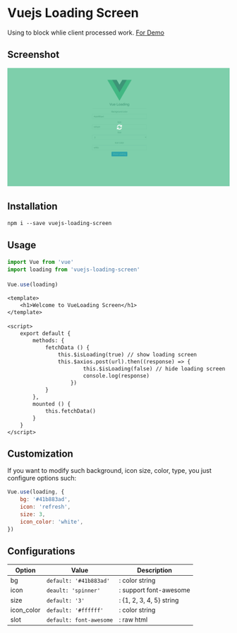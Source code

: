 # Vuejs Loading Screen
Using to block whlie client processed work. [For Demo](https://helmab.github.io/vue-loading/)

## Screenshot
![Screenshot](./src/assets/screenshot.png)

## Installation
```
npm i --save vuejs-loading-screen
```

## Usage
```js
import Vue from 'vue'
import loading from 'vuejs-loading-screen'

Vue.use(loading)
```

```vue
<template>
    <h1>Welcome to VueLoading Screen</h1>
</template>

<script>
    export default {
        methods: {
            fetchData () {
                this.$isLoading(true) // show loading screen
                this.$axios.post(url).then((response) => {
                        this.$isLoading(false) // hide loading screen
                        console.log(response)
                    })
            }
        },
        mounted () {
            this.fetchData()
        }
    }
</script>
```

## Customization

If you want to modify such background, icon size, color, type, you just configure options such:
```js
Vue.use(loading, {
    bg: '#41b883ad',
    icon: 'refresh',
    size: 3,
    icon_color: 'white',
})
```

## Configurations

| Option        | Value           | Description  |
| ------------- | -------------| -----|
| bg      | `default: '#41b883ad'` | : color string |
| icon      | `deault: 'spinner'`      |   : support font-awesome |
| size | `default: '3'`      |    : {1, 2, 3, 4, 5} string |
| icon_color | `default: '#ffffff'`      |    : color string |
| slot | `default: font-awesome`      |    : raw html |

